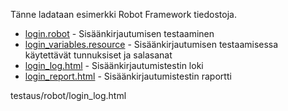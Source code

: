 Tänne ladataan esimerkki Robot Framework tiedostoja.

- [login.robot](./login.robot) - Sisäänkirjautumisen testaaminen
- [login_variables.resource](./login_variables.resource) - Sisäänkirjautumisen testaamisessa käytettävät tunnuksiset ja salasanat
- [login_log.html](https://htmlpreview.github.io/?https://github.com/sakluk/projekti-terveyssovelluksen-kehitys/blob/main/testaus/robot/login_log.html) - Sisäänkirjautumistestin loki
- [login_report.html](https://htmlpreview.github.io/?https://github.com/sakluk/projekti-terveyssovelluksen-kehitys/blob/main/testaus/robot/login_report.html) - Sisäänkirjautumistestin raportti

 testaus/robot/login_log.html
